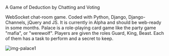 A Game of Deduction by Chatting and Voting

WebSocket chat-room game. Coded with Python, Django, Django-Channels, jQuery and JS. It is currently in Alpha and should be web-ready in some months.
Palace is a role-playing card game like the party game "mafia", or "werewolf". Players are given the roles Guard, King, Beast. Each of them has a task to perform and a secret to keep. 

![img-palace1](https://github.com/user-attachments/assets/e76908e6-d0b1-4eec-a57c-a585fbfddf7a)
